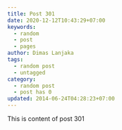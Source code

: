 ```yaml
---
title: Post 301
date: 2020-12-12T10:43:29+07:00
keywords:
  - random
  - post
  - pages
author: Dimas Lanjaka
tags:
  - random post
  - untagged
category:
  - random post
  - post has 0
updated: 2014-06-24T04:28:23+07:00
---
```

This is content of post 301